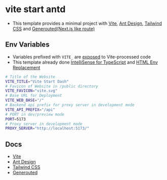 # vite start antd

- This template provides a minimal project with [Vite](https://vitejs.dev/), [Ant Design](https://ant.design/), [Tailwind CSS](https://tailwindcss.com/) and [Generouted(Next.js like route)](https://github.com/oedotme/generouted)

## Env Variables

- Variables prefixed with `VITE_` are [exposed](https://vitejs.dev/guide/env-and-mode.html#env-files) to Vite-processed code
- This template already done [IntelliSense for TypeScript](https://vitejs.dev/guide/env-and-mode.html#intellisense-for-typescript) and [HTML Env Replacement](https://vitejs.dev/guide/env-and-mode.html#html-env-replacement)

```sh
# Title of the Website
VITE_TITLE="Vite Start Dash"
# Favicon of Website in /public directory
VITE_FAVICON="vite.svg"
# Base URL for Deployment
VITE_WEB_BASE="/"
# Backend api prefix for proxy server in development mode
VITE_API_PREFIX="/api"
# PORT in dev/preview mode
PORT=5173
# Proxy server in development mode
PROXY_SERVER="http://localhost:5173/"
```

## Docs

- [Vite](https://vitejs.dev/)
- [Ant Design](https://ant.design/)
- [Tailwind CSS](https://tailwindcss.com/)
- [Generouted](https://github.com/oedotme/generouted)
